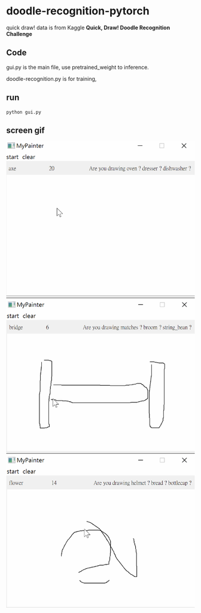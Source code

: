 # doodle-recognition-pytorch
quick draw! 
data is from Kaggle **Quick, Draw! Doodle Recognition Challenge**

## Code
gui.py is the main file, use pretrained_weight to inference.

doodle-recognition.py is for training,

## run
```commandline
python gui.py
```

## screen gif
![](dataset/doodle01.gif)
![](dataset/doodle02.gif)
![](dataset/doodle03.gif)





